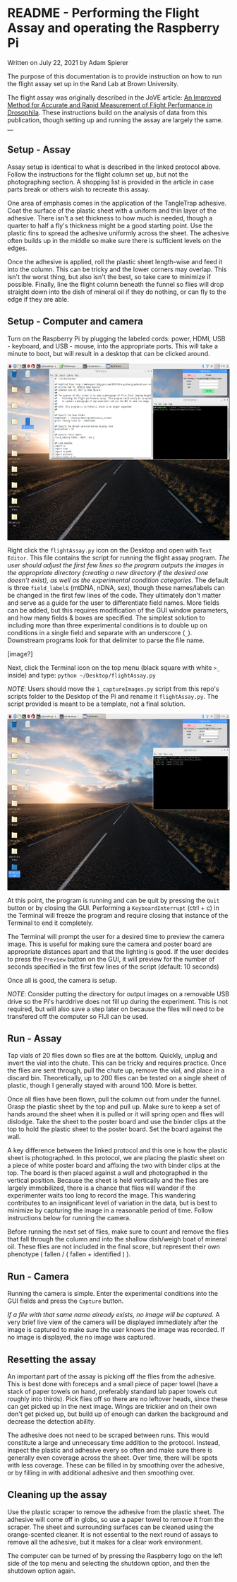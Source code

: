 # README - Performing the Flight Assay and operating the Raspberry Pi

Written on July 22, 2021 by Adam Spierer

The purpose of this documentation is to provide instruction on how to run the flight assay set up in the Rand Lab at Brown University.

The flight assay was originally described in  the JoVE article: [An Improved Method for Accurate and Rapid Measurement of Flight Performance in Drosophila](https://www.jove.com/t/51223/an-improved-method-for-accurate-rapid-measurement-flight-performance). These instructions build on the analysis of data from this publication, though setting up and running the assay are largely the same.
__


## Setup - Assay

Assay setup is identical to what is described in the linked protocol above. Follow the instructions for the flight column set up, but not the photographing section. A shopping list is provided in the article in case parts break or others wish to recreate this assay.

One area of emphasis comes in the application of the TangleTrap adhesive. Coat the surface of the plastic sheet with a uniform and thin layer of the adhesive. There isn't a set thickness to how much is needed, though a quarter to half a fly's thickness might be a good starting point. Use the plastic fins to spread the adhesive uniformly across the sheet. The adhesive often builds up in the middle so make sure there is sufficient levels on the edges.

Once the adhesive is applied, roll the plastic sheet length-wise and feed it into the column. This can be tricky and the lower corners may overlap. This isn't the worst thing, but also isn't the best, so take care to minimize if possible. Finally, line the flight column beneath the funnel so flies will drop straight down into the dish of mineral oil if they do nothing, or can fly to the edge if they are able.


## Setup - Computer and camera

Turn on the Raspberry Pi by plugging the labeled cords: power, HDMI, USB - keyboard, and USB - mouse, into the appropriate ports. This will take a minute to boot, but will result in a desktop that can be clicked around.

<img src="https://github.com/adamspierer/flight_assay/blob/main/images/begin_flightAssay.png" width="600" height="400" align="center">

Right click the `flightAssay.py` icon on the Desktop and open with `Text Editor`. This file contains the script for running the flight assay program. *The user should adjust the first few lines so the program outputs the images in the appropriate directory (creating a new directory if the desired one doesn't exist), as well as the experimental condition categories.* The default is three `field_label`s (mtDNA, nDNA, sex), though these names/labels can be changed in the first few lines of the code. They ultimately don't matter and serve as  a guide for the user to differentiate field names. More fields can be added, but this requires modification of the GUI window parameters, and how many fields & boxes are specified. The simplest solution to including more than three experimental conditions is to double up on conditions in a single field and separate with an underscore (`_`). Downstream programs look for that delimiter to parse the file name.

[image?]

Next, click the Terminal icon on the top menu (black square with white `>_` inside) and type:
`python ~/Desktop/flightAssay.py`

*NOTE*: Users should move the `1_captureImages.py` script from this repo's scripts folder to the Desktop of the Pi and rename it `flightAssay.py`. The script provided is meant to be a template, not a final solution.

<img src="https://github.com/adamspierer/flight_assay/blob/main/images/running_flightAssay.png" width="600" height="400" align="center">

At this point, the program is running and can be quit by pressing the `Quit` button or by closing the GUI. Performing a `KeyboardInterrupt` (ctrl + c) in the Terminal will freeze the program and require closing that instance of the Terminal to end it completely.

The Terminal will prompt the user for a desired time to preview the camera image. This is useful for making sure the camera and poster board are appropriate distances apart and that the lighting is good. If the user decides to press the `Preview` button on the GUI, it will preview for the number of seconds specified in the first few lines of the script (default: 10 seconds)

Once all is good, the camera is setup.

*NOTE*: Consider putting the directory for output images on a removable USB drive so the Pi's harddrive does not fill up during the experiment. This is not required, but will also save a step later on because the files will need to be transfered off the computer so FIJI can be used.

## Run - Assay

Tap vials of 20 flies down so flies are at the bottom. Quickly, unplug and invert the vial into the chute. This can be tricky and requires practice. Once the flies are sent through, pull the chute up, remove the vial, and place in a discard bin. Theoretically, up to 200 flies can be tested on a single sheet of plastic, though I generally stayed with around 100. More is better.

Once all flies have been flown, pull the column out from under the funnel. Grasp the plastic sheet by the top and pull up. Make sure to keep a set of hands around the sheet when it is pulled or it will spring open and flies will dislodge. Take the sheet to the poster board and use the binder clips at the top to hold the plastic sheet to the poster board. Set the board against the wall.

A key difference between the linked protocol and this one is how the plastic sheet is photographed. In this protocol, we are placing the plastic sheet on a piece of white poster board and affixing the two with binder clips at the top. The board is then placed against a wall and photographed in the vertical position. Because the sheet is held vertically and the flies are largely immobilized, there is a chance that flies will wander if the experimenter waits too long to record the image. This wandering contributes to an insignificant level of variation in the data, but is best to minimize by capturing the image in a reasonable period of time. Follow instructions below for running the camera.

Before running the next set of flies, make sure to count and remove the flies that fall through the column and into the shallow dish/weigh boat of mineral oil. These flies are not included in the final score, but represent their own phenotype ( fallen / ( fallen + identified ) ).


## Run - Camera

Running the camera is simple. Enter the experimental conditions into the GUI fields and press the `Capture` button. 

*If a file with that same name already exists, no image will be captured.* A very brief live view of the camera will be displayed immediately after the image is captured to make sure the user knows the image was recorded. If no image is displayed, the no image was captured.


## Resetting the assay

An important part of the assay is picking off the flies from the adhesive. This is best done with foreceps and a small piece of paper towel (have a stack of paper towels on hand, preferably standard lab paper towels cut roughly into thirds). Pick flies off so there are no leftover heads, since these can get picked up in the next image. Wings are trickier and on their own don't get picked up, but build up of enough can darken the background and decrease the detection ability.

The adhesive does not need to be scraped between runs. This would constitute a large and unnecessary time addition to the protocol. Instead, inspect the plastic and adhesive every so often and make sure there is generally even coverage across the sheet. Over time, there will be spots with less coverage. These can be filled in by smoothing over the adhesive, or by filling in with additional adhesive and then smoothing over.


## Cleaning up the assay

Use the plastic scraper to remove the adhesive from the plastic sheet. The adhesive will come off in globs, so use a paper towel to remove it from the scraper. The sheet and surrounding surfaces can be cleaned using the orange-scented cleaner. It is not essential to the next round of assays to remove all the adhesive, but it makes for a clear work environment.

The computer can be turned of by pressing the Raspberry logo on the left side of the top menu and selecting the shutdown option, and then the shutdown option again.
